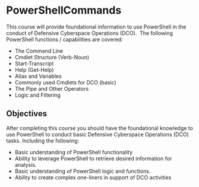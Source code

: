 # PowerShellCommands
This course will provide foundational information to use PowerShell in the conduct of Defensive Cyberspace Operations (DCO). 
﻿
The following PowerShell functions / capabilities are covered:
- The Command Line
- Cmdlet Structure (Verb-Noun)
- Start-Transcript
- Help (Get-Help)
- Alias and Variables
- Commonly used Cmdlets for DCO (basic)
- The Pipe and Other Operators
- Logic and Filtering

## Objectives
﻿After completing this course you should have the foundational knowledge to use PowerShell to conduct basic Defensive Cyberspace Operations (DCO) tasks.  Including the following:
 - Basic understanding of PowerShell functionality
 - Ability to leverage PowerShell to retrieve desired information for analysis.
 - Basic understanding of PowerShell logic and functions.
 - Ability to create complex one-liners in support of DCO activities

